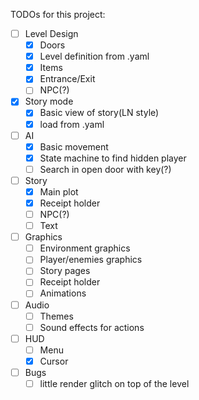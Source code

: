 TODOs for this project:

- [ ] Level Design
  - [X] Doors
  - [X] Level definition from .yaml
  - [X] Items
  - [X] Entrance/Exit
  - [ ] NPC(?)
- [X] Story mode
  - [X] Basic view of story(LN style)
  - [X] load from .yaml
- [ ] AI
  - [X] Basic movement
  - [X] State machine to find hidden player
  - [ ] Search in open door with key(?)
- [ ] Story
  - [X] Main plot
  - [X] Receipt holder
  - [ ] NPC(?)
  - [ ] Text
- [ ] Graphics
  - [ ] Environment graphics
  - [ ] Player/enemies graphics
  - [ ] Story pages
  - [ ] Receipt holder
  - [ ] Animations
- [ ] Audio
  - [ ] Themes
  - [ ] Sound effects for actions
- [ ] HUD
  - [ ] Menu
  - [X] Cursor
- [ ] Bugs
  - [ ] little render glitch on top of the level
